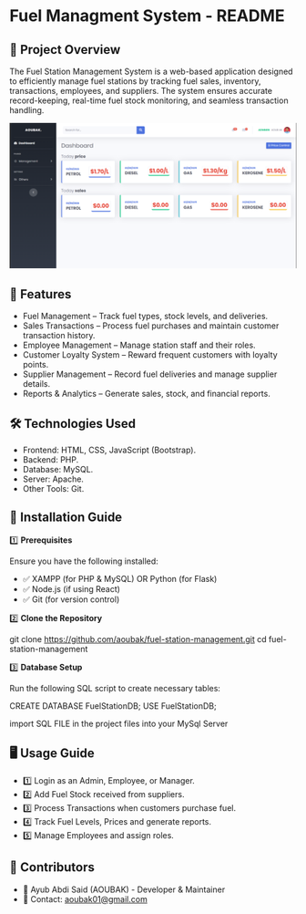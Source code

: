 # Fuel Managment System - README
## 📌 Project Overview

The Fuel Station Management System is a web-based application designed to efficiently manage fuel stations by tracking fuel sales, inventory, transactions, employees, and suppliers. The system ensures accurate record-keeping, real-time fuel stock monitoring, and seamless transaction handling.

![Dashboard](puplic/images/projectImages/dashboard.png)

## 📂 Features

* Fuel Management – Track fuel types, stock levels, and deliveries.
* Sales Transactions – Process fuel purchases and maintain customer transaction history.
* Employee Management – Manage station staff and their roles.
* Customer Loyalty System – Reward frequent customers with loyalty points.
* Supplier Management – Record fuel deliveries and manage supplier details.
* Reports & Analytics – Generate sales, stock, and financial reports.

## 🛠️ Technologies Used
* Frontend: HTML, CSS, JavaScript (Bootstrap).
* Backend: PHP.
* Database: MySQL.
* Server: Apache.
* Other Tools: Git.

## 📌 Installation Guide

1️⃣ __Prerequisites__

Ensure you have the following installed:

* ✅ XAMPP (for PHP & MySQL) OR Python (for Flask)
* ✅ Node.js (if using React)
* ✅ Git (for version control)

2️⃣ **Clone the Repository**

git clone https://github.com/aoubak/fuel-station-management.git cd fuel-station-management

3️⃣ **Database Setup**

Run the following SQL script to create necessary tables:

CREATE DATABASE FuelStationDB;
USE FuelStationDB;

import SQL FILE in the project files into your MySql Server


## 🖥️ Usage Guide
* 1️⃣ Login as an Admin, Employee, or Manager.
* 2️⃣ Add Fuel Stock received from suppliers.
* 3️⃣ Process Transactions when customers purchase fuel.
* 4️⃣ Track Fuel Levels, Prices and generate reports.
* 5️⃣ Manage Employees and assign roles.


## 📌 Contributors
* 👤 Ayub Abdi Said (AOUBAK) - Developer & Maintainer
* 📧 Contact: aoubak01@gmail.com



